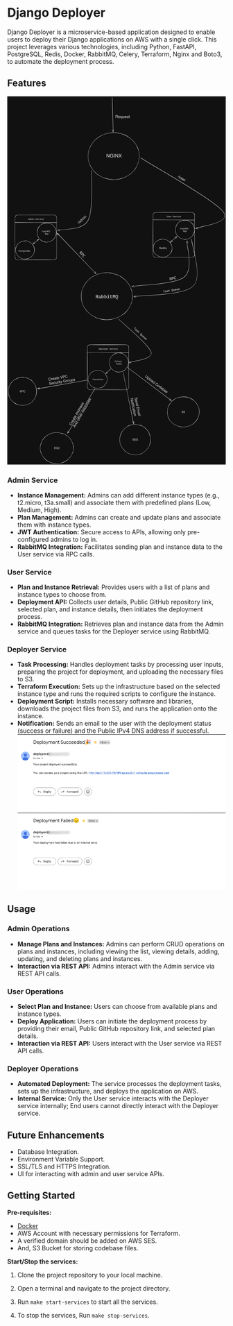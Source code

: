 # Django Deployer

Django Deployer is a microservice-based application designed to enable users to deploy their Django applications on AWS with a single click. This project leverages various technologies, including Python, FastAPI, PostgreSQL, Redis, Docker, RabbitMQ, Celery, Terraform, Nginx and Boto3, to automate the deployment process.

## Features

![](./assets/overview.png)

### Admin Service

- **Instance Management:** Admins can add different instance types (e.g., t2.micro, t3a.small) and associate them with predefined plans (Low, Medium, High).
- **Plan Management:** Admins can create and update plans and associate them with instance types.
- **JWT Authentication:** Secure access to APIs, allowing only pre-configured admins to log in.
- **RabbitMQ Integration:** Facilitates sending plan and instance data to the User service via RPC calls.

### User Service

- **Plan and Instance Retrieval:** Provides users with a list of plans and instance types to choose from.
- **Deployment API:** Collects user details, Public GitHub repository link, selected plan, and instance details, then initiates the deployment process.
- **RabbitMQ Integration:** Retrieves plan and instance data from the Admin service and queues tasks for the Deployer service using RabbitMQ.

### Deployer Service

- **Task Processing:** Handles deployment tasks by processing user inputs, preparing the project for deployment, and uploading the necessary files to S3.
- **Terraform Execution:** Sets up the infrastructure based on the selected instance type and runs the required scripts to configure the instance.
- **Deployment Script:** Installs necessary software and libraries, downloads the project files from S3, and runs the application onto the instance.
- **Notification:** Sends an email to the user with the deployment status (success or failure) and the Public IPv4 DNS address if successful. ![](./assets/succeeded.jpg) ![](./assets/failed.jpg)

## Usage

### Admin Operations

- **Manage Plans and Instances:** Admins can perform CRUD operations on plans and instances, including viewing the list, viewing details, adding, updating, and deleting plans and instances.
- **Interaction via REST API:** Admins interact with the Admin service via REST API calls.

### User Operations

- **Select Plan and Instance:** Users can choose from available plans and instance types.
- **Deploy Application:** Users can initiate the deployment process by providing their email, Public GitHub repository link, and selected plan details.
- **Interaction via REST API:** Users interact with the User service via REST API calls.

### Deployer Operations

- **Automated Deployment:** The service processes the deployment tasks, sets up the infrastructure, and deploys the application on AWS.
- **Internal Service:** Only the User service interacts with the Deployer service internally; End users cannot directly interact with the Deployer service.

## Future Enhancements

- Database Integration.
- Environment Variable Support.
- SSL/TLS and HTTPS Integration.
- UI for interacting with admin and user service APIs.

## Getting Started

**Pre-requisites:**

- [Docker](https://www.docker.com/products/docker-desktop/)
- AWS Account with necessary permissions for Terraform.
- A verified domain should be added on AWS SES.
- And, S3 Bucket for storing codebase files.

**Start/Stop the services:**

1. Clone the project repository to your local machine.

2. Open a terminal and navigate to the project directory.

3. Run `make start-services` to start all the services.

4. To stop the services, Run `make stop-services`.
